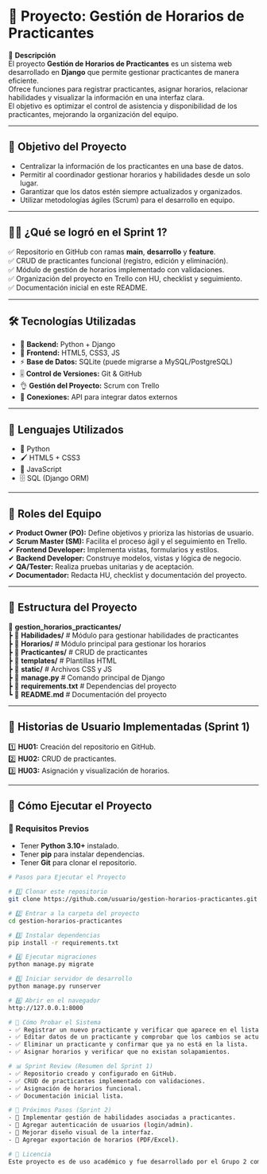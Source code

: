 # 📘 Proyecto: **Gestión de Horarios de Practicantes**  

📌 **Descripción**  
El proyecto **Gestión de Horarios de Practicantes** es un sistema web desarrollado en **Django** que permite gestionar practicantes de manera eficiente.  
Ofrece funciones para registrar practicantes, asignar horarios, relacionar habilidades y visualizar la información en una interfaz clara.  
El objetivo es optimizar el control de asistencia y disponibilidad de los practicantes, mejorando la organización del equipo.  

---

## 🎯 **Objetivo del Proyecto**  
- Centralizar la información de los practicantes en una base de datos.  
- Permitir al coordinador gestionar horarios y habilidades desde un solo lugar.  
- Garantizar que los datos estén siempre actualizados y organizados.  
- Utilizar metodologías ágiles (Scrum) para el desarrollo en equipo.  

---

## 👨‍💻 **¿Qué se logró en el Sprint 1?**  
✅ Repositorio en GitHub con ramas **main**, **desarrollo** y **feature**.  
✅ CRUD de practicantes funcional (registro, edición y eliminación).  
✅ Módulo de gestión de horarios implementado con validaciones.  
✅ Organización del proyecto en Trello con HU, checklist y seguimiento.  
✅ Documentación inicial en este README.  

---

## 🛠 **Tecnologías Utilizadas**  

- 🌱 **Backend:** Python + Django  
- 🎨 **Frontend:** HTML5, CSS3, JS  
- ⚡ **Base de Datos:** SQLite (puede migrarse a MySQL/PostgreSQL)  
- 🎚 **Control de Versiones:** Git & GitHub  
- 👌 **Gestión del Proyecto:** Scrum con Trello  
- 🔗 **Conexiones:** API para integrar datos externos  

---

## 🧩 **Lenguajes Utilizados**  
- 🐍 Python  
- 🖌 HTML5 + CSS3  
- 🧠 JavaScript  
- 🗄 SQL (Django ORM)  

---

## 👥 **Roles del Equipo**  
✔ **Product Owner (PO):** Define objetivos y prioriza las historias de usuario.  
✔ **Scrum Master (SM):** Facilita el proceso ágil y el seguimiento en Trello.  
✔ **Frontend Developer:** Implementa vistas, formularios y estilos.  
✔ **Backend Developer:** Construye modelos, vistas y lógica de negocio.  
✔ **QA/Tester:** Realiza pruebas unitarias y de aceptación.  
✔ **Documentador:** Redacta HU, checklist y documentación del proyecto.  

---
## 📂 Estructura del Proyecto
📂 **gestion_horarios_practicantes/**  
 ┣ 📂 **Habilidades/**          # Módulo para gestionar habilidades de practicantes  
 ┣ 📂 **Horarios/**            # Módulo principal para gestionar los horarios  
 ┣ 📂 **Practicantes/**        # CRUD de practicantes  
 ┣ 📂 **templates/**           # Plantillas HTML  
 ┣ 📂 **static/**              # Archivos CSS y JS  
 ┣ 📄 **manage.py**            # Comando principal de Django  
 ┣ 📄 **requirements.txt**     # Dependencias del proyecto  
 ┗ 📄 **README.md**            # Documentación del proyecto  

---

## 📌 Historias de Usuario Implementadas (Sprint 1)

1️⃣ **HU01:** Creación del repositorio en GitHub.  
2️⃣ **HU02:** CRUD de practicantes.  
3️⃣ **HU03:** Asignación y visualización de horarios.  

---

## 🚀 Cómo Ejecutar el Proyecto

### 🔹 Requisitos Previos
- Tener **Python 3.10+** instalado.  
- Tener **pip** para instalar dependencias.  
- Tener **Git** para clonar el repositorio.  

```bash
# Pasos para Ejecutar el Proyecto

# 1️⃣ Clonar este repositorio
git clone https://github.com/usuario/gestion-horarios-practicantes.git

# 2️⃣ Entrar a la carpeta del proyecto
cd gestion-horarios-practicantes

# 3️⃣ Instalar dependencias
pip install -r requirements.txt

# 4️⃣ Ejecutar migraciones
python manage.py migrate

# 5️⃣ Iniciar servidor de desarrollo
python manage.py runserver

# 6️⃣ Abrir en el navegador
http://127.0.0.1:8000

# 🧪 Cómo Probar el Sistema
- ✅ Registrar un nuevo practicante y verificar que aparece en el listado.
- ✅ Editar datos de un practicante y comprobar que los cambios se actualizan.
- ✅ Eliminar un practicante y confirmar que ya no está en la lista.
- ✅ Asignar horarios y verificar que no existan solapamientos.

# 📊 Sprint Review (Resumen del Sprint 1)
- ✅ Repositorio creado y configurado en GitHub.
- ✅ CRUD de practicantes implementado con validaciones.
- ✅ Asignación de horarios funcional.
- ✅ Documentación inicial lista.

# 📌 Próximos Pasos (Sprint 2)
- 🔹 Implementar gestión de habilidades asociadas a practicantes.
- 🔹 Agregar autenticación de usuarios (login/admin).
- 🔹 Mejorar diseño visual de la interfaz.
- 🔹 Agregar exportación de horarios (PDF/Excel).

# 📄 Licencia
Este proyecto es de uso académico y fue desarrollado por el Grupo 2 como parte de un trabajo colaborativo usando Scrum.
